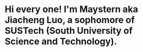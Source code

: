 # Hi every one! I'm Maystern aka Jiacheng Luo, a sophomore of SUSTech (South University of Science and Technology).
